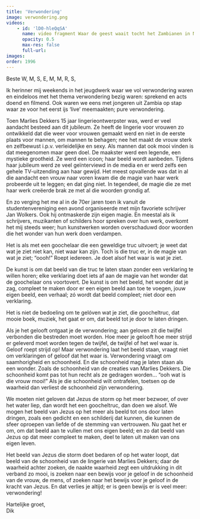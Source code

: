 ```yaml
---
title: 'Verwondering'
image: verwondering.png
videos:
    - id: 'lD0-hleQqSA'
      name: video fragment Waar de geest waait tocht het Zambianen in NL
      opacity: 0.5
      max-res: false
      full-url: 
images:
order: 1996
---
```


Beste W, M, S, E, M, M, R, S,

Ik herinner mij weekends in het jeugdwerk waar we vol verwondering waren en eindeloos met het thema verwondering bezig waren: sprekend en acts doend en filmend. Ook waren we eens met jongeren uit Zambia op stap waar ze voor het eerst ijs ‘live’ meemaakten; pure verwondering.

Toen Marlies Dekkers 15 jaar lingerieontwerpster was, werd er veel aandacht besteed aan dit jubileum. Ze heeft de lingerie voor vrouwen zo ontwikkeld dat die weer voor vrouwen gemaakt werd en niet in de eerste plaats voor mannen, om mannen te behagen; nee het maakt de vrouw sterk en zelfbewust i.p.v. verleidelijke en sexy. Als mannen dat ook mooi vinden is dat meegenomen maar geen doel. De maakster werd een legende, een mystieke grootheid. Ze werd een icoon; haar beeld wordt aanbeden. Tijdens haar jubileum werd ze veel geïnterviewd in de media en er werd zelfs een gehele TV-uitzending aan haar gewijd.  Het meest opvallende was dat in al die aandacht een vrouw naar voren kwam die de magie van haar werk probeerde uit te leggen; en dat ging niet. In tegendeel, de magie die ze met haar werk creëerde brak ze met al die woorden grondig af. 

En zo verging het me al in de 70er jaren toen ik vanuit de studentenvereniging een avond organiseerde met mijn favoriete schrijver Jan Wolkers. Ook hij ontmaskerde zijn eigen magie. En meestal als ik schrijvers, muzikanten of schilders hoor spreken over hun werk, overkomt het mij steeds weer; hun kunstwerken worden overschaduwd door woorden die het wonder van hun werk doen verdampen. 

Het is als met een goochelaar die een geweldige truc uitvoert; je weet dat wat je ziet niet kan, niet waar kan zijn. Toch ìs die truc er, in de magie van wat je ziet; “oooh!” Roept iedereen. Je doet alsof het waar is wat je ziet.

De kunst is om dat beeld van die truc te laten staan zonder een verklaring te willen horen; elke verklaring doet iets af aan de magie van het wonder dat de goochelaar ons voortovert. De kunst is om het beeld, het wonder dat je zag, compleet te maken door er een eigen beeld aan toe te voegen, jouw eigen beeld, een verhaal; zó wordt dat beeld compleet; niet door een verklaring. 

Het is niet de bedoeling om te gelóven wat je ziet, die goocheltruc, dat mooie boek, muziek, het gaat er om, dat beeld tot je door te laten dringen. 

Als je het gelooft ontgaat je de verwondering; aan geloven zit die twijfel verbonden die bestreden moet worden. Hoe meer je gelooft hoe meer strijd er geleverd moet worden tegen de twijfel, de twijfel of het wel waar is. Geloof roept strijd op! Maar verwondering laat het beeld staan, vraagt niet om verklaringen of geloof dat het waar is. Verwondering vraagt om saamhorigheid en schoonheid. En die schoonheid mag je laten staan als een wonder. Zoals de schoonheid van de creaties van Marlies Dekkers. Die schoonheid komt pas tot hun recht als ze gedragen worden… “ooh wat is die vrouw mooi!” Als je die schoonheid wilt ontrafelen, toetsen op de waarheid dan verliest de schoonheid zijn verwondering.

We moeten niet geloven dat Jezus de storm op het meer bezwoer, of over het water liep, dan wordt het een goocheltruc, dan doen we alsof. We mogen het beeld van Jezus op het meer als beeld tot ons door laten dringen, zoals een gedicht en een schilderij dat kunnen, die kunnen de sfeer oproepen van liefde of de stemming van vertrouwen. Nu gaat het er om, om dat beeld aan te vullen met ons eigen beeld; en zo dat beeld van Jezus op dat meer compleet te maken, deel te laten uit maken van ons eigen leven. 

Het beeld van Jezus die storm doet bedaren of op het water loopt, dat beeld van de schoonheid van de lingerie van Marlies Dekkers; daar de waarheid achter zoeken, de naakte waarheid zegt een uitdrukking in dit verband zo mooi, is zoeken naar een bewijs voor je geloof in de schoonheid van de vrouw, de mens, of zoeken naar het bewijs voor je geloof in de kracht van Jezus. En dat verlies je altijd; er is geen bewijs er is veel meer: verwondering!

Hartelijke groet,<br />
Dik